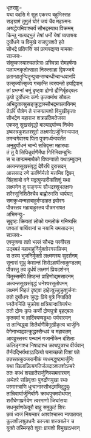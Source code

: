 धृतराष्ट्रः-  
यथा वदसि मे सूत एकस्य बहुभिस्सह  
सङ्ग्रामं तुमुलं घोरं जयं चैव महात्मनः  
अश्रद्धेयमिवाश्चर्यं सौभद्रस्याथ विक्रमम्  
किन्तु नात्यद्भुतं तेषां धर्मो येषां व्यपाश्रयः  
दुर्योधने च विमुखे राजपुत्रशते हते  
सौभद्रे प्रतिपत्तिं कां प्रत्यपद्यन्त मामकाः  
सञ्जयः-   
संशुष्कास्याश्चलन्नेत्राः प्रस्विन्ना रोमहर्षणाः  
पलायनकृतोत्साहा निरुत्साहा द्विषज्जये  
हतान्भ्रातॄन्पितॄन्पुत्रान्सम्बन्धीन्बान्धवानपि  
उत्सृज्योत्सृज्य गच्छन्ति त्वरयन्तो हयद्विपान्  
तां प्रभग्नां चमूं दृष्ट्वा द्रोणो द्रौणिर्बृहद्बलः  
कृपो दुर्योधनः कर्णः कृतवर्माथ सौबलः  
अभिद्रुतात्सुसङ्क्रुद्धास्सौभद्रमपलायिनम्  
तेऽपि पौत्रेण ते राजन्प्रायशो विमुखीकृताः  
सौभद्रेण महाराज शक्रप्रतिमतेजसा  
एकस्तु सुखसंवृद्धो बाल्याद्दर्पाच्च निर्भयः  
इष्वस्त्रकुशलश्शूरो लक्ष्मणोऽर्जुनिमभ्ययात्  
तमन्वगेवास्य पिता पुत्रगर्ध्यन्ववर्तत  
अनुदुर्योधनं चान्ये सन्निवृत्ता महारथाः  
तं तु वै सिपिचुर्बाणैर्मेघा गिरिमिवाम्बुभिः  
स च तान्प्रममाथैको विष्वग्वातो यथाऽम्बुदान्  
अत्यन्तसुखसंवृद्धं देवैरपि दुरासदम्  
आससाद रणे कार्ष्णिर्मत्तो मत्तमिव द्विपम्  
सिंहशाबो वने यद्वत्पुण्डरीकशिशुं यथा  
लक्ष्मणेन तु सङ्गम्य सौभद्रश्शुभलक्षणः  
शरैस्सुनिशितैश्चैव बाह्वोरुरसि चार्पयत्  
समक्रुध्यन्महाबाहुर्दण्डाहत इवोरगः  
पौत्रस्तव महाबाहुस्तव पौत्रमभाषत  
अभिमन्युः-  
सुदृष्टः क्रियतां लोको यमलोकं गमिष्यसि  
पश्यतां पार्थिवानां च नयामि यमसादनम्  
सञ्जयः-  
एवमुक्त्वा ततो भल्लं सौभद्रः परवीरहा  
उद्बबर्ह महाबाहुर्निर्मुक्तोरगसन्निभम्  
स तस्य भुजनिर्मुक्तो लक्ष्मणस्य सुदर्शनम्  
सुनासं सुभ्रु केशान्तं शिरोऽहार्षीत्सकुण्डलम्  
पौत्रस्तु तव दुर्धर्षं लक्ष्मणं प्रियदर्शनम्  
पितुस्समीपे तिष्ठन्तं प्राहिणोद्यमसादनम्  
अत्यन्तसुखसंवृद्धं धनेश्वरसुतोपमम्  
लक्ष्मणं निहतं दृष्ट्वा हाहेत्युच्चुक्रुशुर्जनाः  
ततो दुर्योधनः क्रुद्धः प्रिये पुत्रे निपातिते  
घ्नतैनमिति चुक्रोश क्षत्रियान्क्षत्रियर्षभः  
ततो द्रोणः कृपः कर्णो द्रोणपुत्रो बृहद्बलः  
कृतवर्मा च हार्दिक्यष्षड्रथाः पर्यवारयन्  
स तान्विद्ध्वा शितैर्बाणैर्विमुखीकृत्य चार्जुनिः  
वेगेनाभ्यद्रवत्क्रुद्धस्सैन्धवं च महाबलम्  
आवव्रुस्तस्य पन्थानं गजानीकेन दंशिताः  
कलिङ्गाश्च निषादाश्च क्राथपुत्रश्च वीर्यवान्  
तैर्नदद्भिर्यथाऽऽदित्यो घनाच्छन्नो विशां पते  
ततस्तत्कुञ्जरानीकं व्यधमद्धृष्टमार्जुनिः  
यथा खिलान्नित्यगतिर्जलदाञ्शतशोऽम्बरे  
ततः काथं शरव्रातैरार्जुनिस्समवारयन्  
अथेतरे सन्निवृत्ताः पुनर्द्रोणमुखा रथाः  
परमास्त्राणि धुन्वानास्सौभद्रमभिदुद्रुवुः  
तान्निवार्यार्जुनिर्बाणैः क्राथपुत्रमपोथयत्  
शरौघेणाप्रमेयेण त्वरमाणो जिघांसया  
सधनुर्बाणकेयूरौ बाहू समुकुटं शिरः  
छत्रं ध्वजं नियन्तारं अश्वांश्चास्य न्यपातयत्  
कुलशीलश्रुतधनैः कान्त्या शस्त्रबलेन च  
युक्ते तस्मिन्हते शूराः प्रायशो विमुखाऽभवन्  
